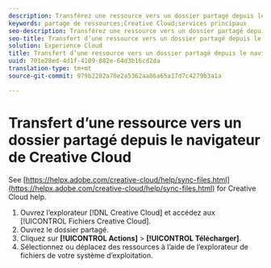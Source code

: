```yaml
---
description: Transférez une ressource vers un dossier partagé depuis le navigateur de Creative Cloud.
keywords: partage de ressources;Creative Cloud;services principaux
seo-description: Transférez une ressource vers un dossier partagé depuis le navigateur de Creative Cloud.
seo-title: Transfert d’une ressource vers un dossier partagé depuis le navigateur de Creative Cloud
solution: Experience Cloud
title: Transfert d’une ressource vers un dossier partagé depuis le navigateur de Creative Cloud
uuid: 701e28ed-4d1f-4109-882e-64d3b16cd2da
translation-type: tm+mt
source-git-commit: 979b2202a70e2a5362aa86a65a17d7c4279b3a1a

---
```



# Transfert d’une ressource vers un dossier partagé depuis le navigateur de Creative Cloud

See [https://helpx.adobe.com/creative-cloud/help/sync-files.html](https://helpx.adobe.com/creative-cloud/help/sync-files.html) for Creative Cloud help.

1. Ouvrez l’explorateur [!DNL Creative Cloud] et accédez aux [!UICONTROL Fichiers Creative Cloud].
1. Ouvrez le dossier partagé.
1. Cliquez sur **[!UICONTROL Actions]** &gt; **[!UICONTROL Télécharger]**.
1. Sélectionnez ou déplacez des ressources à l’aide de l’explorateur de fichiers de votre système d’exploitation.
